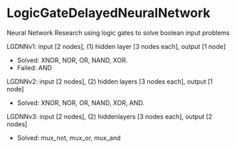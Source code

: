 # LogicGateDelayedNeuralNetwork
Neural Network Research using logic gates to solve boolean input problems

LGDNNv1: input [2 nodes], (1) hidden layer  [3 nodes each], output [1 node]
 * Solved: XNOR, NOR, OR, NAND, XOR.
 * Failed: AND
 
LGDNNv2: input [2 nodes], (2) hidden layers [3 nodes each], output [1 node]
 * Solved: XNOR, NOR, OR, NAND, XOR, AND.
 
 LGDNNv3: input [2 nodes], (2) hiddenlayers [3 nodes each], output [2 nodes]
 * Solved: mux_not, mux_or, mux_and
 
 
